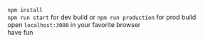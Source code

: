 ``npm install`` <br>
``npm run start`` for dev build or ``npm run production`` for prod build <br>
open ``localhost:3000`` in your favorite browser <br>
have fun